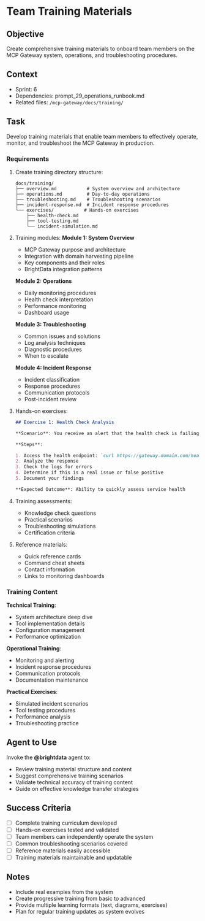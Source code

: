 # Team Training Materials

## Objective

Create comprehensive training materials to onboard team members on the MCP Gateway system, operations, and troubleshooting procedures.

## Context

- Sprint: 6
- Dependencies: prompt_29_operations_runbook.md
- Related files: `/mcp-gateway/docs/training/`

## Task

Develop training materials that enable team members to effectively operate, monitor, and troubleshoot the MCP Gateway in production.

### Requirements

1. Create training directory structure:
   ```
   docs/training/
   ├── overview.md           # System overview and architecture
   ├── operations.md         # Day-to-day operations
   ├── troubleshooting.md    # Troubleshooting scenarios
   ├── incident-response.md  # Incident response procedures
   └── exercises/           # Hands-on exercises
       ├── health-check.md
       ├── tool-testing.md
       └── incident-simulation.md
   ```
2. Training modules:
   **Module 1: System Overview**
   - MCP Gateway purpose and architecture
   - Integration with domain harvesting pipeline
   - Key components and their roles
   - BrightData integration patterns

   **Module 2: Operations**
   - Daily monitoring procedures
   - Health check interpretation
   - Performance monitoring
   - Dashboard usage

   **Module 3: Troubleshooting**
   - Common issues and solutions
   - Log analysis techniques
   - Diagnostic procedures
   - When to escalate

   **Module 4: Incident Response**
   - Incident classification
   - Response procedures
   - Communication protocols
   - Post-incident review

3. Hands-on exercises:

   ```markdown
   ## Exercise 1: Health Check Analysis

   **Scenario**: You receive an alert that the health check is failing.

   **Steps**:

   1. Access the health endpoint: `curl https://gateway.domain.com/health`
   2. Analyze the response
   3. Check the logs for errors
   4. Determine if this is a real issue or false positive
   5. Document your findings

   **Expected Outcome**: Ability to quickly assess service health
   ```

4. Training assessments:
   - Knowledge check questions
   - Practical scenarios
   - Troubleshooting simulations
   - Certification criteria
5. Reference materials:
   - Quick reference cards
   - Command cheat sheets
   - Contact information
   - Links to monitoring dashboards

### Training Content

**Technical Training**:

- System architecture deep dive
- Tool implementation details
- Configuration management
- Performance optimization

**Operational Training**:

- Monitoring and alerting
- Incident response procedures
- Communication protocols
- Documentation maintenance

**Practical Exercises**:

- Simulated incident scenarios
- Tool testing procedures
- Performance analysis
- Troubleshooting practice

## Agent to Use

Invoke the **@brightdata** agent to:

- Review training material structure and content
- Suggest comprehensive training scenarios
- Validate technical accuracy of training content
- Guide on effective knowledge transfer strategies

## Success Criteria

- [ ] Complete training curriculum developed
- [ ] Hands-on exercises tested and validated
- [ ] Team members can independently operate the system
- [ ] Common troubleshooting scenarios covered
- [ ] Reference materials easily accessible
- [ ] Training materials maintainable and updatable

## Notes

- Include real examples from the system
- Create progressive training from basic to advanced
- Provide multiple learning formats (text, diagrams, exercises)
- Plan for regular training updates as system evolves
